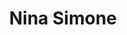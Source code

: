 ---
pid: rs96
title: Nina Simone
location_transcription: Rittenhouse / Curtis
coordinates: "[-75.172083388304, 39.949128323924]"
zipcode: '19104'
gen_neighborhood: West Philadelphia
neighborhood: University City,Belmont,Parkside,Powelton Village
outside_phl: 
age: '35'
age_range: 30-39
instagram: 
image_file_name: rs_96.jpg
proposal_transcription: 
topic: African Americans,Person,Music,Social Justice,Women
topic_summary: 0, 0, 0, 0, 0
type: Other No Form
keywords_other: 
credit: Adam Alacone
image_labels: 
twitter: moon_unit
facebook: 
permalink: "/monuments/rs96/"
layout: item-page
---